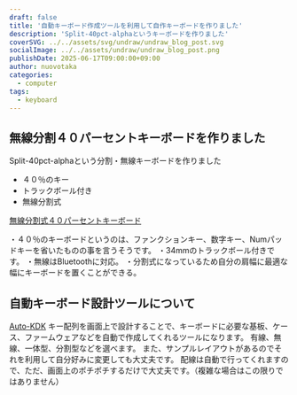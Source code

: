 ```yaml
---
draft: false
title: '自動キーボード作成ツールを利用して自作キーボードを作りました'
description: 'Split-40pct-alphaというキーボードを作りました'
coverSVG: ../../assets/svg/undraw/undraw_blog_post.svg
socialImage: ../../assets/undraw/undraw_blog_post.png
publishDate: 2025-06-17T09:00:00+09:00
author: nuovotaka
categories:
  - computer
tags:
  - keyboard
---
```


## 無線分割４０パーセントキーボードを作りました

Split-40pct-alphaという分割・無線キーボードを作りました

- ４０％のキー
- トラックボール付き
- 無線分割式

[無線分割式４０パーセントキーボード](https://nuovotaka-kbd.stores.jp/)

・４０％のキーボードというのは、ファンクションキー、数字キー、Numパッドキーを省いたものの事を言うそうです。
・34mmのトラックボール付きです。
・無線はBluetoothに対応。
・分割式になっているため自分の肩幅に最適な幅にキーボードを置くことができる。

## 自動キーボード設計ツールについて
[Auto-KDK](https://github.com/sekigon-gonnoc/auto-kdk)
キー配列を画面上で設計することで、キーボードに必要な基板、ケース、ファームウェアなどを自動で作成してくれるツールになります。
有線、無線、一体型、分割型などを選べます。
また、サンプルレイアウトがあるのでそれを利用して自分好みに変更しても大丈夫です。
配線は自動で行ってくれますので、ただ、画面上のポチポチするだけで大丈夫です。（複雑な場合はこの限りではありません）
